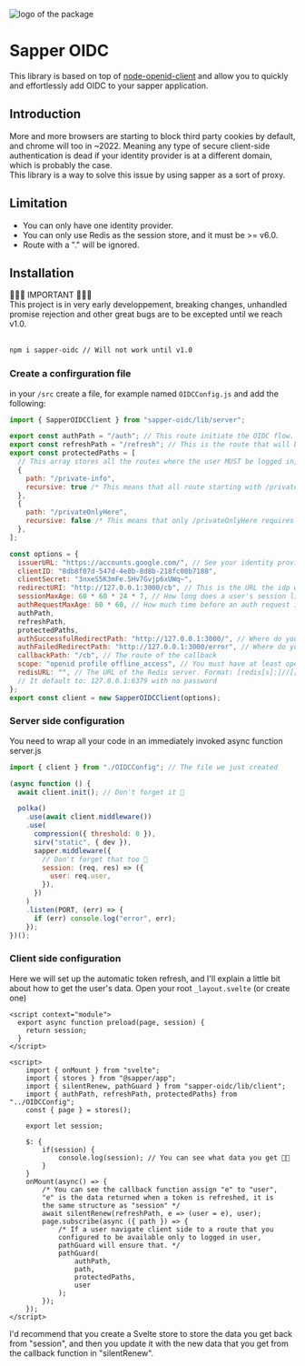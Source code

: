 ![logo of the package](https://i.imgur.com/Pv05YSp.png)

# Sapper OIDC

This library is based on top of [node-openid-client](https://github.com/panva/node-openid-client) and allow you to quickly and effortlessly add OIDC to your sapper application. <br>

## Introduction

More and more browsers are starting to block third party cookies by default, and chrome will too in ~2022. Meaning any type of secure client-side authentication is dead if your identity provider is at a different domain, which is probably the case. <br>
This library is a way to solve this issue by using sapper as a sort of proxy. <br>

## Limitation

- You can only have one identity provider.
- You can only use Redis as the session store, and it must be >= v6.0.
- Route with a "." will be ignored.

## Installation

🚧🚧🚧 IMPORTANT 🚧🚧🚧<br>
This project is in very early developpement, breaking changes, unhandled promise rejection and other great bugs are to be excepted until we reach v1.0.<br> <br>

```bash
npm i sapper-oidc // Will not work until v1.0
```

### Create a confirguration file

in your `/src` create a file, for example named `OIDCConfig.js` and add the following:

```js
import { SapperOIDCClient } from "sapper-oidc/lib/server";

export const authPath = "/auth"; // This route initiate the OIDC flow.
export const refreshPath = "/refresh"; // This is the route that will be called when tokens need to be refreshed
export const protectedPaths = [
  // This array stores all the routes where the user MUST be logged in, if not he will be redirected to the identity provider.
  {
    path: "/private-info",
    recursive: true /* This means that all route starting with /private-info requires the user to be logged in*/,
  },
  {
    path: "/privateOnlyHere",
    recursive: false /* This means that only /privateOnlyHere requires the user to be logged in, /privateOnlyHere/1234569 doesn't require the user to be logged in*/,
  },
];

const options = {
  issuerURL: "https://accounts.google.com/", // See your identity provider documentation
  clientID: "8db8f07d-547d-4e8b-8d8b-218fc08b7188",
  clientSecret: "3nxeS5K3mFe.5Hv7Gvjp6xUWq~",
  redirectURI: "http://127.0.0.1:3000/cb", // This is the URL the idp will redirect the user to. It must be the callback route that you will define bellow.
  sessionMaxAge: 60 * 60 * 24 * 7, // How long does a user's session lives for (in seconds)
  authRequestMaxAge: 60 * 60, // How much time before an auth request is deemed invalid (in seconds).
  authPath,
  refreshPath,
  protectedPaths,
  authSuccessfulRedirectPath: "http://127.0.0.1:3000/", // Where do you want the user to be redirected to upon successful auth
  authFailedRedirectPath: "http://127.0.0.1:3000/error", // Where do you want the user to be redirected to upon failed auth
  callbackPath: "/cb", // The route of the callback
  scope: "openid profile offline_access", // You must have at least openid and offline_access
  redisURL: "", // The URL of the Redis server. Format: [redis[s]:]//[[user][:password@]][host][:port][/db-number][?db=db-number[&password=bar[&option=value]]] (More info avaliable at IANA).
  // It default to: 127.0.0.1:6379 with no password
};
export const client = new SapperOIDCClient(options);
```

### Server side configuration

You need to wrap all your code in an immediately invoked async function<br>
server.js

```js
import { client } from "./OIDCConfig"; // The file we just created

(async function () {
  await client.init(); // Don't forget it 🚦

  polka()
    .use(await client.middleware())
    .use(
      compression({ threshold: 0 }),
      sirv("static", { dev }),
      sapper.middleware({
        // Don't forget that too 🚦
        session: (req, res) => ({
          user: req.user,
        }),
      })
    )
    .listen(PORT, (err) => {
      if (err) console.log("error", err);
    });
})();
```

### Client side configuration

Here we will set up the automatic token refresh, and I'll explain a little bit about how to get the user's data.
Open your root `_layout.svelte` (or create one)

```svelte
<script context="module">
  export async function preload(page, session) {
    return session;
  }
</script>

<script>
    import { onMount } from "svelte";
    import { stores } from "@sapper/app";
    import { silentRenew, pathGuard } from "sapper-oidc/lib/client";
    import { authPath, refreshPath, protectedPaths} from "../OIDCConfig";
    const { page } = stores();

    export let session;

    $: {
        if(session) {
            console.log(session); // You can see what data you get 👩‍🔬
        }
    }
    onMount(async() => {
        /* You can see the callback function assign "e" to "user",
        "e" is the data returned when a token is refreshed, it is
        the same structure as "session" */
        await silentRenew(refreshPath, e => (user = e), user);
        page.subscribe(async ({ path }) => {
            /* If a user navigate client side to a route that you
            configured to be available only to logged in user,
            pathGuard will ensure that. */
            pathGuard(
                authPath,
                path,
                protectedPaths,
                user
            );
        });
    });
</script>
```

I'd recommend that you create a Svelte store to store the data you get back from "session", and then you update it with the new data that you get from the callback function in "silentRenew".
